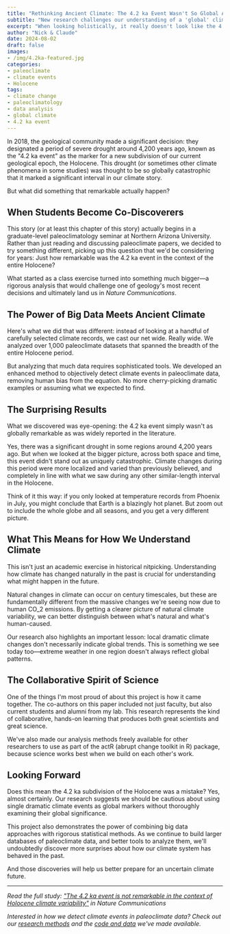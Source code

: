 ```yaml
---
title: "Rethinking Ancient Climate: The 4.2 ka Event Wasn't So Global After All"
subtitle: "New research challenges our understanding of a 'global' climate event"
excerpt: "When looking holistically, it really doesn't look like the 4.2 ka event is a global, or even particularly remarkable regional phenomenon."
author: "Nick & Claude"
date: 2024-08-02
draft: false
images:
- /img/4.2ka-featured.jpg
categories:
- paleoclimate
- climate events
- Holocene
tags:
- climate change
- paleoclimatology
- data analysis
- global climate
- 4.2 ka event
---
```


In 2018, the geological community made a significant decision: they designated a period of severe drought around 4,200 years ago, known as the "4.2 ka event" as the marker for a new subdivision of our current geological epoch, the Holocene. This drought (or sometimes other climate phenomena in some studies) was thought to be so globally catastrophic that it marked a significant interval in our climate story.

But what did something that remarkable actually happen?

## When Students Become Co-Discoverers

This story (or at least this chapter of this story) actually begins in a graduate-level paleoclimatology seminar at Northern Arizona University. Rather than just reading and discussing paleoclimate papers, we decided to try something different, picking up this question that we'd be considering for years: Just how remarkable was the 4.2 ka event in the context of the entire Holocene?

What started as a class exercise turned into something much bigger—a rigorous analysis that would challenge one of geology's most recent decisions and ultimately land us in *Nature Communications*.

## The Power of Big Data Meets Ancient Climate

Here's what we did that was different: instead of looking at a handful of carefully selected climate records, we cast our net wide. Really wide. We analyzed over 1,000 paleoclimate datasets that spanned the breadth of the entire Holocene period.

But analyzing that much data requires sophisticated tools. We developed an enhanced method to objectively detect climate events in paleoclimate data, removing human bias from the equation. No more cherry-picking dramatic examples or assuming what we expected to find.

## The Surprising Results

What we discovered was eye-opening: the 4.2 ka event simply wasn't as globally remarkable as was widely reported in the literature.

Yes, there was a significant drought in some regions around 4,200 years ago. But when we looked at the bigger picture, across both space and time, this event didn't stand out as uniquely catastrophic. Climate changes during this period were more localized and varied than previously believed, and completely in line with what we saw during any other similar-length interval in the Holocene. 

Think of it this way: if you only looked at temperature records from Phoenix in July, you might conclude that Earth is a blazingly hot planet. But zoom out to include the whole globe and all seasons, and you get a very different picture.

## What This Means for How We Understand Climate

This isn't just an academic exercise in historical nitpicking. Understanding how climate has changed naturally in the past is crucial for understanding what might happen in the future.

Natural changes in climate can occur on century timescales, but these are fundamentally different from the massive changes we're seeing now due to human CO_2 emissions. By getting a clearer picture of natural climate variability, we can better distinguish between what's natural and what's human-caused.

Our research also highlights an important lesson: local dramatic climate changes don't necessarily indicate global trends. This is something we see today too—extreme weather in one region doesn't always reflect global patterns.

## The Collaborative Spirit of Science

One of the things I'm most proud of about this project is how it came together. The co-authors on this paper included not just faculty, but also current students and alumni from my lab. This research represents the kind of collaborative, hands-on learning that produces both great scientists and great science.

We've also made our analysis methods freely available for other researchers to use as part of the actR (abrupt change toolkit in R) package, because science works best when we build on each other's work.

## Looking Forward

Does this mean the 4.2 ka subdivision of the Holocene was a mistake? Yes, almost certainly. Our research suggests we should be cautious about using single dramatic climate events as global markers without thoroughly examining their global significance.

This project also demonstrates the power of combining big data approaches with rigorous statistical methods. As we continue to build larger databases of paleoclimate data, and better tools to analyze them, we'll undoubtedly discover more surprises about how our climate system has behaved in the past.

And those discoveries will help us better prepare for an uncertain climate future.

---

*Read the full study: ["The 4.2 ka event is not remarkable in the context of Holocene climate variability"](https://www.nature.com/articles/s41467-024-50886-w) in Nature Communications*

*Interested in how we detect climate events in paleoclimate data? Check out our [research methods](/research/paleoclimate-synthesis/) and the [code and data](https://github.com/nickmckay) we've made available.*